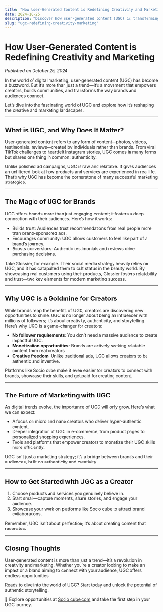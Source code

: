 ```yaml
---
title: "How User-Generated Content is Redefining Creativity and Marketing"
date: 2024-10-25
description: "Discover how user-generated content (UGC) is transforming marketing strategies and empowering creators in the digital age."
slug: "ugc-redefining-creativity-marketing"
---
```


# How User-Generated Content is Redefining Creativity and Marketing

*Published on October 25, 2024*

In the world of digital marketing, user-generated content (UGC) has become a buzzword. But it’s more than just a trend—it’s a movement that empowers creators, builds communities, and transforms the way brands and audiences connect.

Let’s dive into the fascinating world of UGC and explore how it’s reshaping the creative and marketing landscapes.

---

## What is UGC, and Why Does It Matter?

User-generated content refers to any form of content—photos, videos, testimonials, reviews—created by individuals rather than brands. From viral TikTok challenges to heartfelt Instagram stories, UGC comes in many forms but shares one thing in common: authenticity.

Unlike polished ad campaigns, UGC is raw and relatable. It gives audiences an unfiltered look at how products and services are experienced in real life. That’s why UGC has become the cornerstone of many successful marketing strategies.

---

## The Magic of UGC for Brands

UGC offers brands more than just engaging content; it fosters a deep connection with their audiences. Here’s how it works:

- Builds trust: Audiences trust recommendations from real people more than brand-sponsored ads.
- Encourages community: UGC allows customers to feel like part of a brand’s journey.
- Boosts conversions: Authentic testimonials and reviews drive purchasing decisions.

Take Glossier, for example. Their social media strategy heavily relies on UGC, and it has catapulted them to cult status in the beauty world. By showcasing real customers using their products, Glossier fosters relatability and trust—two key elements for modern marketing success.

---

## Why UGC is a Goldmine for Creators

While brands reap the benefits of UGC, creators are discovering new opportunities to shine. UGC is no longer about being an influencer with millions of followers; it’s about creativity, authenticity, and storytelling. Here’s why UGC is a game-changer for creators:

- **No follower requirements:** You don’t need a massive audience to create impactful UGC.
- **Monetization opportunities:** Brands are actively seeking relatable content from real creators.
- **Creative freedom:** Unlike traditional ads, UGC allows creators to be authentic and inventive.

Platforms like Socio cube make it even easier for creators to connect with brands, showcase their skills, and get paid for creating content.

---

## The Future of Marketing with UGC

As digital trends evolve, the importance of UGC will only grow. Here’s what we can expect:

- A focus on micro and nano creators who deliver hyper-authentic content.
- Deeper integration of UGC in e-commerce, from product pages to personalized shopping experiences.
- Tools and platforms that empower creators to monetize their UGC skills more efficiently.

UGC isn’t just a marketing strategy; it’s a bridge between brands and their audiences, built on authenticity and creativity.

---

## How to Get Started with UGC as a Creator

1. Choose products and services you genuinely believe in.
2. Start small—capture moments, share stories, and engage your audience.
3. Showcase your work on platforms like Socio cube to attract brand collaborations.

Remember, UGC isn’t about perfection; it’s about creating content that resonates.

---

## Closing Thoughts

User-generated content is more than just a trend—it’s a revolution in creativity and marketing. Whether you’re a creator looking to make an impact or a brand aiming to connect with your audience, UGC offers endless opportunities.

Ready to dive into the world of UGC? Start today and unlock the potential of authentic storytelling.

🚀 Explore opportunities at [Socio cube.com](https://sociocube.com) and take the first step in your UGC journey.
